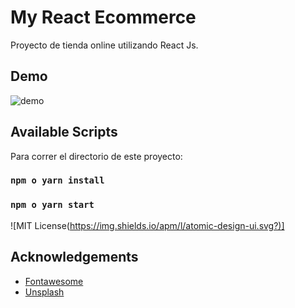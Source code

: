# My React Ecommerce

Proyecto de tienda online utilizando React Js.

## Demo

![demo](https://user-images.githubusercontent.com/72476418/143660282-2dc424da-361a-453f-897d-d1f692cd122d.gif)


## Available Scripts

Para correr el directorio de este proyecto:

### `npm o yarn install`

### `npm o yarn start`

![MIT License(https://img.shields.io/apm/l/atomic-design-ui.svg?)]


## Acknowledgements

 - [Fontawesome](https://fontawesome.com/)
 - [Unsplash](https://unsplash.com/)


